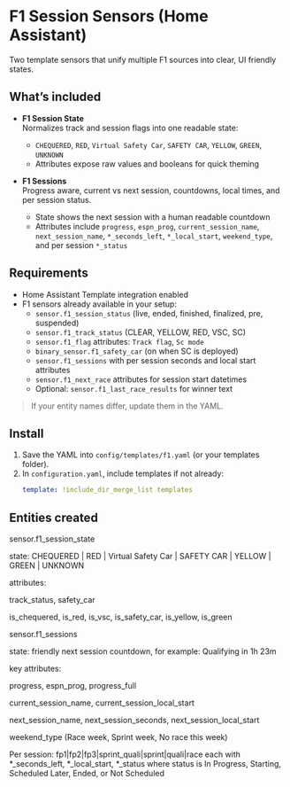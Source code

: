 # F1 Session Sensors (Home Assistant)

Two template sensors that unify multiple F1 sources into clear, UI friendly states.

## What’s included
- **F1 Session State**  
  Normalizes track and session flags into one readable state:
  - `CHEQUERED`, `RED`, `Virtual Safety Car`, `SAFETY CAR`, `YELLOW`, `GREEN`, `UNKNOWN`
  - Attributes expose raw values and booleans for quick theming

- **F1 Sessions**  
  Progress aware, current vs next session, countdowns, local times, and per session status.
  - State shows the next session with a human readable countdown
  - Attributes include `progress`, `espn_prog`, `current_session_name`, `next_session_name`, `*_seconds_left`, `*_local_start`, `weekend_type`, and per session `*_status`

## Requirements
- Home Assistant Template integration enabled
- F1 sensors already available in your setup:
  - `sensor.f1_session_status` (live, ended, finished, finalized, pre, suspended)
  - `sensor.f1_track_status` (CLEAR, YELLOW, RED, VSC, SC)
  - `sensor.f1_flag` attributes: `Track flag`, `Sc mode`
  - `binary_sensor.f1_safety_car` (on when SC is deployed)
  - `sensor.f1_sessions` with per session seconds and local start attributes
  - `sensor.f1_next_race` attributes for session start datetimes
  - Optional: `sensor.f1_last_race_results` for winner text

> If your entity names differ, update them in the YAML.

## Install
1. Save the YAML into `config/templates/f1.yaml` (or your templates folder).
2. In `configuration.yaml`, include templates if not already:
   ```yaml
   template: !include_dir_merge_list templates

## Entities created

sensor.f1_session_state

state: CHEQUERED | RED | Virtual Safety Car | SAFETY CAR | YELLOW | GREEN | UNKNOWN

attributes:

track_status, safety_car

is_chequered, is_red, is_vsc, is_safety_car, is_yellow, is_green

sensor.f1_sessions

state: friendly next session countdown, for example:
Qualifying in 1h 23m

key attributes:

progress, espn_prog, progress_full

current_session_name, current_session_local_start

next_session_name, next_session_seconds, next_session_local_start

weekend_type (Race week, Sprint week, No race this week)

Per session: fp1|fp2|fp3|sprint_quali|sprint|quali|race
each with *_seconds_left, *_local_start, *_status
where status is In Progress, Starting, Scheduled Later, Ended, or Not Scheduled
